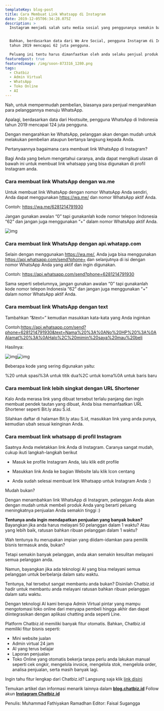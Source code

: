 ```yaml
---
templateKey: blog-post
title: Cara Membuat Link Whatsapp di Instagram
date: 2019-12-05T06:34:28.075Z
description: >
  Instagram menjadi salah satu media sosial yang penggunanya semakin banyak.


  Bahkan, berdasarkan data dari We Are Social, pengguna Instagram di Indonesia
  tahun 2019 mencapai 62 juta pengguna.

  Peluang ini tentu harus dimanfaatkan oleh anda selaku penjual produk
featuredpost: true
featuredimage: /img/soon-873316_1280.png
tags:
  - Chatbiz
  - Admin Virtual
  - WhatsApp
  - Toko Online
  - AI
---
```

Nah, untuk mempermudah pembelian, biasanya para penjual mengarahkan para pelanggannya menuju WhatsApp.

Apalagi, berdasarkan data dari Hootsuite, pengguna WhatsApp di Indonesia tahun 2019 mencapai 124 juta pengguna.

Dengan mengarahkan ke WhatsApp, pelanggan akan dengan mudah untuk melakukan pembelian ataupun bertanya langsung kepada Anda.

Pertanyaannya bagaimana cara membuat link WhatsApp di Instagram?

Bagi Anda yang belum mengetahui caranya, anda dapat mengikuti ulasan di bawah ini untuk membuat link whatsapp yang bisa digunakan di profil Instagram anda.

### **Cara membuat link WhatsApp dengan wa.me**

Untuk membuat link WhatsApp dengan nomor WhatsApp Anda sendiri, Anda dapat menggunakan https://wa.me/ dan nomor WhatsApp aktif Anda.

Contoh: https://wa.me/6281214791930

Jangan gunakan awalan “0” tapi gunakanlah kode nomor telepon Indonesia “62” dan jangan juga menggunakan “+” dalam nomor WhatsApp aktif Anda.

![img](https://lh4.googleusercontent.com/s84x7FgJmzMc3BFKbFxwfzNB8Sfq7ZXRmKkE4m-Gp8CsDEyYL4ng1b0OgxMtBbir3U6oeAeFCO11lwhKeodXOON14uQDGV98C0oGQxdkIGP501M-fRNyUhePOaK2hWnHAAl5GdGp)



### **Cara membuat link WhatsApp dengan api.whatapp.com**

Selain dengan menggunakan https://wa.me/, Anda juga bisa menggunakan https://api.whatsapp.com/send?phone= dan selanjutnya di isi dengan nomor WhatsApp Anda yang aktif dan ingin digunakan.

Contoh: https://api.whatsapp.com/send?phone=6281214791930

Sama seperti sebelumnya, jangan gunakan awalan “0” tapi gunakanlah kode nomor telepon Indonesia “62” dan jangan juga menggunakan “+” dalam nomor WhatsApp aktif Anda.

### **Cara membuat link WhatsApp dengan text**

Tambahkan “&text=” kemudian masukkan kata-kata yang Anda inginkan

Contoh:https://api.whatsapp.com/send?phone=6281214791930&text=Nama%20%3A%0ANo%20HP%20%3A%0AAlamat%20%3A%0AHalo%2C%20mimin%20saya%20mau%20beli

Hasilnya:

![img](https://lh6.googleusercontent.com/JVCNKbFebW1WSbFz90GOqAXItodj4ZSmSAleYDcgCC0ijMPfuQdnagUPqnpFWF-BdL2NXkH7FFMfGwD6-QMBl18zVL1jRAhxOUvqzi4DylV5qFoDT25iZkMTLgdkDo43X_h2VM4I)![img](https://lh4.googleusercontent.com/DmIiNIL1BNh4ShBUnfprLcswAyF19LBt_37siDtva_l5OFTVNQ9BLujxqoYrsWQMv4FUyfd4oy9RB7JdRFLnnXlgozW-xZB9Wf927Xi0wL2ixT-ZCV8GNraLPn-yZTKxzQtS2u6J)

Beberapa kode yang sering digunakan yaitu: 

%20 untuk spasi%3A untuk titik dua%2C untuk koma%0A untuk baris baru

### Cara membuat link lebih singkat dengan URL Shortener

Kalo Anda merasa link yang dibuat tersebut terlalu panjang dan ingin membuat pendek tautan yang dibuat, Anda bisa memanfaatkan URL Shortener seperti Bit.ly atau S.id.

Silahkan daftar di halaman Bit.ly atau S.id, masukkan link yang anda punya, kemudian ubah sesuai keinginan Anda.

### **Cara membuat link whatsapp di profil Instagram**

Saatnya Anda meletakkan link Anda di Instagram.
Caranya sangat mudah, cukup ikuti langkah-langkah berikut

* Masuk ke profile Instagram Anda, lalu klik edit profile

* Masukkan link Anda ke bagian Website lalu klik Icon centang

* Anda sudah selesai membuat link Whatsapp untuk Instagram Anda :)

Mudah bukan?

Dengan menambahkan link WhatsApp di Instagram, pelanggan Anda akan dengan mudah untuk membeli produk Anda yang berarti peluang meningkatnya penjualan Anda semakin tinggi :)

**Tentunya anda ingin mendapatkan penjualan yang banyak bukan?**
Bayangkan jika anda harus melayani 50 pelanggan dalam 1 waktu? Atau yang lebih baik, ratusan bahkan ribuan pelanggan dalam 1 waktu?

Wah tentunya itu merupakan impian yang diidam-idamkan para pemilik bisnis termasuk anda, bukan?

Tetapi semakin banyak pelanggan, anda akan semakin kesulitan melayani semua pelanggan anda.

Namun, bayangkan jika ada teknologi AI yang bisa melayani semua pelanggan untuk berbelanja dalam satu waktu.

Tentunya, hal tersebut sangat membantu anda bukan?
Disinilah Chatbiz.id hadir untuk membantu anda melayani ratusan bahkan ribuan pelanggan dalam satu waktu.

Dengan teknologi AI kami berupa Admin Virtual pintar yang mampu mengotomasi toko online dari menyapa pembeli hingga akhir dan dapat diintegrasikan dengan aplikasi chatting anda seperti Line.

Platform Chatbiz.id memiliki banyak fitur otomatis. Bahkan, Chatbiz.id memiliki fitur bisnis seperti: 

* Mini website jualan
* Admin virtual 24 jam 
* AI yang terus belajar
* Laporan penjualan
* Toko Online yang otomatis bekerja tanpa perlu anda lakukan manual seperti cek ongkir, mengelola invoice, mengelola stok, mengelola order, analisa penjualan, serta masih banyak lagi.



Ingin tahu fitur lengkap dari Chatbiz.id? Langsung saja klik [link disini](https://blog.chatbiz.id/)

Temukan artikel dan informasi menarik lainnya dalam [**blog.chatbiz.id**](https://blog.chatbiz.id/)
Follow akun [**Instagram Chatbiz.id**](https://www.instagram.com/chatbiz.id/)

Penulis: Muhammad Fathiyakan Ramadhan
Editor: Faisal Sugangga

